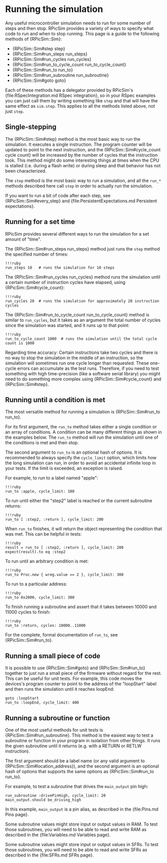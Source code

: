 Running the simulation
====

Any useful microcontroller simulation needs to run for some number of steps and then stop.  RPicSim provides a variety of ways to specify what code to run and when to stop running.  This page is a guide to the following methods of {RPicSim::Sim}:

* {RPicSim::Sim#step step}
* {RPicSim::Sim#run_steps run_steps}
* {RPicSim::Sim#run_cycles run_cycles}
* {RPicSim::Sim#run_to_cycle_count run_to_cycle_count}
* {RPicSim::Sim#run_to run_to}
* {RPicSim::Sim#run_subroutine run_subroutine}
* {RPicSim::Sim#goto goto}

Each of these methods has a delegator provided by RPicSim's {file:RSpecIntegration.md RSpec integration}, so in your RSpec examples you can just call them by writing something like `step` and that will have the same effect as `sim.step`.
This applies to all the methods listed above, not just `step`.

Single-stepping
----

The {RPicSim::Sim#step} method is the most basic way to run the simulation.
It executes a single instruction.
The program counter will be updated to point to the next instruction, and the {RPicSim::Sim#cycle_count cycle count} will be increased by the number of cycles that the instruction took.
This method might do some interesting things at times when the CPU is stalled (i.e. during a flash write) or during sleep and that behavior has not been characterized.

The `step` method is the most basic way to run a simulation, and all the `run_*` methods described here call `step` in order to actually run the simulation.

If you want to run a bit of code after each step, see {RPicSim::Sim#every_step} and {file:PersistentExpectations.md Persistent expectations}.

Running for a set time
----

RPicSim provides several different ways to run the simulation for a set amount of "time".

The {RPicSim::Sim#run_steps run_steps} method just runs the `step` method the specified number of times:

    !!!ruby
    run_steps 10   # runs the simulation for 10 steps

The {RPicSim::Sim#run_cycles run_cycles} method runs the simulation until a certain number of instruction cycles have elapsed, using {RPicSim::Sim#cycle_count}:

    !!!ruby
    run_cycles 20  # runs the simulation for approximately 20 instruction cycles

The {RPicSim::Sim#run_to_cycle_count run_to_cycle_count} method is similar to `run_cycles`, but it takes as an argument the total number of cycles since the simulation was started, and it runs up to that point:

    !!!ruby
    run_to_cycle_count 1000  # runs the simulation until the total cycle count is 1000

Regarding time accuracy:  Certain instructions take two cycles and there is no way to stop the simulation in the middle of an instruction, so the simulation will sometimes run one cycle longer than requested.
These one-cycle errors can accumulate as the test runs.
Therefore, if you need to test something with high time-precision (like a software serial library) you might need to do something more complex using {RPicSim::Sim#cycle_count} and {RPicSim::Sim#step}.


Running until a condition is met
----

The most versatile method for running a simulation is {RPicSim::Sim#run_to run_to}.

For its first argument, the `run_to` method takes either a single condition or an array of conditions.
A condition can be many different things as shown in the examples below.
The `run_to` method will run the simulation until one of the conditions is met and then stop.

The second argument to `run_to` is an optional hash of options.
It is recommended to always specify the `cycle_limit` option, which limits how the long simulation
can run, in order to avoid an accidental infinite loop in your tests.
If the limit is exceeded, an exception is raised.

For example, to run to a label named "apple":

    !!!ruby
    run_to :apple, cycle_limit: 100

To run until either the "step2" label is reached or the current subroutine returns:

    !!!ruby
    run_to [ :step2, :return ], cycle_limit: 200

When `run_to` finishes, it will return the object representing the condition that was met.
This can be helpful in tests:

    !!!ruby
    result = run_to [ :step2, :return ], cycle_limit: 200
    expect(result).to eq :step2

To run until an arbitrary condition is met:

    !!!ruby
    run_to Proc.new { wreg.value == 2 }, cycle_limit: 300

To run to a particular address:

    !!!ruby
    run_to 0x2000, cycle_limit: 300

To finish running a subroutine and assert that it takes between 10000 and 11000 cycles to finish:

    !!!ruby
    run_to :return, cycles: 10000..11000

For the complete, formal documentation of `run_to`, see {RPicSim::Sim#run_to}.


Running a small piece of code
----

It is possible to use {RPicSim::Sim#goto} and {RPicSim::Sim#run_to} together to just run a small piece of the firmware without regard for the rest.
This can be useful for unit tests.
For example, this code moves the devices's program counter to point to the address of the "loopStart" label and then runs the simulation until it reaches loopEnd:

    goto :loopStart
    run_to :loopEnd, cycle_limit: 400


Running a subroutine or function
----

One of the most useful methods for unit tests is {RPicSim::Sim#run_subroutine}.  This method is the easiest way to test a subroutine or function in your program in isolation from other things.  It runs the given subroutine until it returns (e.g. with a RETURN or RETLW instruction).

The first argument should be a label name (or any valid argument to {RPicSim::Sim#location_address}), and the second argument is an optional hash of options that supports the same options as {RPicSim::Sim#run_to run_to}.

For example, to test a subroutine that drives the `main_output` pin high:

    run_subroutine :drivePinHigh, cycle_limit: 20
    main_output.should be_driving_high

In this example, `main_output` is a pin alias, as described in the {file:Pins.md Pins page}.

Some subroutine values might store input or output values in RAM.  To test those subroutines, you will need to be able to read and write RAM as described in the {file:Variables.md Variables page}.

Some subroutine values might store input or output values in SFRs.  To test those subroutines, you will need to be able to read and write SFRs as described in the {file:SFRs.md SFRs page}.